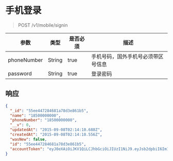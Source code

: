 # 手机登录

> POST /v1/mobile/signin

| 参数            | 类型               | 是否必须  | 描述  |
| -------------- | ------------------ | -------- | ------------ |
| phoneNumber    | String             | true     | 手机号码，国外手机号必须带区号信息 |
| password      | String              | true     | 登录密码 |

## 响应

```json
{
  "_id": "55ee447284681a78d3e861b5",
  "name": "18500000000",
  "phoneNumber": "18500000000",
  "__v": 0,
  "updatedAt": "2015-09-08T02:14:10.688Z",
  "createdAt": "2015-09-08T02:14:10.556Z",
  "wasNew": false,
  "id": "55ee447284681a78d3e861b5",
  "accountToken": "eyJ0eXAiOiJKV1QiLCJhbGciOiJIUzI1NiJ9.eyJsb2dpbiI6Im1vYmlsZSIsIl9pZCI6IjU1ZWU0NDcyODQ2ODFhNzhkM2U4NjFiNSIsImV4cCI6MTQ0NDI3MDQ1MH0.IbpXxTJ8QVqTusRp6ey6O3cWYTi6jsL0OhDIxSL3X8A"
}
```
